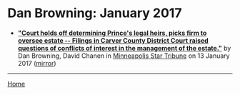 # Dan Browning: January 2017

 - [**"Court holds off determining Prince's legal heirs, picks firm to oversee estate -- Filings in Carver County District Court raised questions of conflicts of interest in the management of the estate."**](http://www.startribune.com/challenges-raised-in-hand-off-of-prince-estate/410513285/) by Dan Browning, David Chanen in [Minneapolis Star Tribune](http://www.startribune.com/) on 13 January 2017 ([mirror](https://web.archive.org/web/*/http://www.startribune.com/challenges-raised-in-hand-off-of-prince-estate/410513285/))

----

[Home](./)
